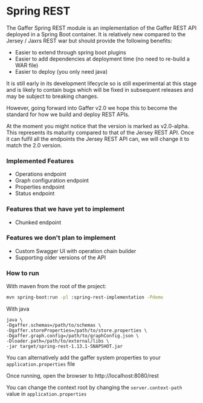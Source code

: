 Spring REST
==================

The Gaffer Spring REST module is an implementation of the Gaffer REST API deployed 
in a Spring Boot container. It is relatively new compared to the Jersey / Jaxrs
REST war but should provide the following benefits:
* Easier to extend through spring boot plugins
* Easier to add dependencies at deployment time (no need to re-build a WAR file)
* Easier to deploy (you only need java)

It is still early in its development lifecycle so is still experimental at this stage and
is likely to contain bugs which will be fixed in subsequent releases and may be subject
to breaking changes.

However, going forward into Gaffer v2.0 we hope this to become the standard for how we
build and deploy REST APIs.

At the moment you might notice that the version is marked as v2.0-alpha. This represents
its maturity compared to that of the Jersey REST API. Once it can fulfil all the endpoints
the Jersey REST API can, we will change it to match the 2.0 version.

### Implemented Features
* Operations endpoint
* Graph configuration endpoint
* Properties endpoint
* Status endpoint

### Features that we have yet to implement
* Chunked endpoint

### Features we don't plan to implement
* Custom Swagger UI with operation chain builder
* Supporting older versions of the API


### How to run
With maven from the root of the project:
```bash
mvn spring-boot:run -pl :spring-rest-implementation -Pdemo
```

With java
```
java \
-Dgaffer.schemas=/path/to/schemas \
-Dgaffer.storeProperties=/path/to/store.properties \
-Dgaffer.graph.config=/path/to/graphConfig.json \
-Dloader.path=/path/to/external/libs \
-jar target/spring-rest-1.13.1-SNAPSHOT.jar 
```

You can alternatively add the gaffer system properties to your `application.properties` file

Once running, open the browser to http://localhost:8080/rest

You can change the context root by changing the `server.context-path` value in 
`application.properties` 